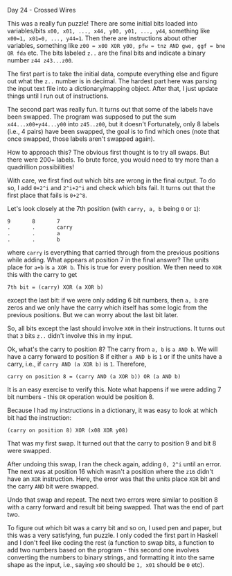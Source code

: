 Day 24 - Crossed Wires

This was a really fun puzzle! There are some initial bits loaded into variables/bits `x00, x01, ..., x44, y00, y01, ..., y44`, something like `x00=1, x01=0, ..., y44=1`. Then there are instructions about other variables, something like `z00 = x00 XOR y00, pfw = tnz AND gwe, ggf = bne OR fda` etc. The bits labeled `z..` are the final bits and indicate a binary number `z44 z43...z00`.

The first part is to take the initial data, compute everything else and figure out what the `z..` number is in decimal. The hardest part here was parsing the input text file into a dictionary/mapping object. After that, I just update things until I run out of instructions.

The second part was really fun. It turns out that some of the labels have been swapped. The program was supposed to put the sum `x44...x00+y44...y00` into `z45..z00`, but it doesn't Fortunately, only 8 labels (i.e., 4 pairs) have been swapped, the goal is to find which ones (note that once swapped, those labels aren't swapped again).

How to approach this? The obvious first thought is to try all swaps. But there were 200+ labels. To brute force, you would need to try more than a quadrillion possibilities!

With care, we first find out which bits are wrong in the final output. To do so, I add `0+2^i` and `2^i+2^i` and check which bits fail. It turns out that the first place that fails is `0+2^8`.

Let's look closely at the 7th position (with `carry, a, b` being `0` or `1`):
```
9       8       7
.       .       carry
.       .       a
.       .       b     
```
where `carry` is everything that carried through from the previous positions while adding. What appears at position 7 in the final answer? The units place for `a+b` is `a XOR b`. This is true for every position. We then need to `XOR` this with the carry to get
```
7th bit = (carry) XOR (a XOR b)
```
except the last bit: if we were only adding 6 bit numbers, then `a, b` are zeros and we only have the carry which itself has some logic from the previous positions. But we can worry about the last bit later.

So, all bits except the last should involve `XOR` in their instructions. It turns out that `3` bits `z..` didn't involve this in my input.

Ok, what's the carry to position 8? The carry from `a, b` is `a AND b`. We will have a carry forward to position 8 if either `a AND b` is `1` or if the units have a carry, i.e., if `carry AND (a XOR b)` is `1`. Therefore,
```
carry on position 8 = (carry AND (a XOR b)) OR (a AND b)
```
It is an easy exercise to verify this. Note what happens if we were adding 7 bit numbers - this `OR` operation would be position 8.

Because I had my instructions in a dictionary, it was easy to look at which bit had the instruction:
```
(carry on position 8) XOR (x08 XOR y08)
```
That was my first swap. It turned out that the carry to position 9 and bit 8 were swapped.

After undoing this swap, I ran the check again, adding `0, 2^i` until an error. The next was at position 16 which wasn't a position where the `z16` didn't have an `XOR` instruction. Here, the error was that the units place `XOR` bit and the carry `AND` bit were swapped.

Undo that swap and repeat. The next two errors were similar to position 8 with a carry forward and result bit being swapped. That was the end of part two.

To figure out which bit was a carry bit and so on, I used pen and paper, but this was a very satisfying, fun puzzle. I only coded the first part in Haskell and I don't feel like coding the rest (a function to swap bits, a function to add two numbers based on the program - this second one involves converting the numbers to binary strings, and formatting it into the same shape as the input, i.e., saying `x00` should be `1, x01` should be `0` etc).
